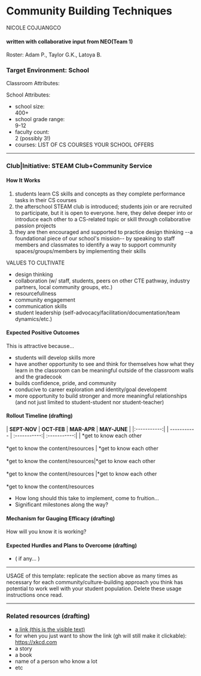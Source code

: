 # Community Building Techniques
NICOLE COJUANGCO
#### written with collaborative input from NEO(Team 1)
Roster: Adam P., Taylor G.K., Latoya B.

### Target Environment: School

Classroom Attributes:
<!---* course: <br>GAME DESIGN+DEVELOPMENT(INTRO TO PROGRAMMING)/PHYSICAL COMPUTING
* grade level:  <br>10th
* prior run count:  <br>2 (partially during remote learing) --->

School Attributes:
* school size:  <br>400+
* school grade range:  <br>9-12
* faculty count:  <br>2 (possibly 3!)
* courses: LIST OF CS COURSES YOUR SCHOOL OFFERS

* * *

### Club|Initiative: STEAM Club+Community Service

#### How It Works

1. students learn CS skills and concepts as they complete performance tasks in their CS courses
2.  the afterschool STEAM club is introduced; students join or are recruited to participate, but it is open to everyone. here, they delve deeper into or introduce each other to a CS-related topic or skill through collaborative passion projects
3.  they are then encouraged and supported to practice design thinking --a foundational piece of our school's mission-- by speaking to staff members and classmates to identify a way to support community spaces/groups/members by implementing their skills  


VALUES TO CULTIVATE
* design thinking
* collaboration (w/ staff, students, peers on other CTE pathway, industry partners, local community groups, etc.)
* resourcefullness
* community engagement
* communication skills
* student leadership (self-advocacy/facilitation/documentation/team dynamics/etc.)


#### Expected Positive Outcomes
This is attractive because...
* students will develop skills more
* have another opportunity to see and think for themselves how what they learn in the classroom can be meaningful outside of the classroom walls and the gradecook
* builds confidence, pride, and community
* conducive to career exploration and identity/goal developemt
* more opportunity to build stronger and more meaningful relationships (and not just limited to student-student nor student-teacher)

#### Rollout Timeline (drafting)
| **SEPT-NOV** | **OCT-FEB** | **MAR-APR** | **MAY-JUNE** | 
|:-----------:| | ----------- |  :-----------:| :-----------:| 
| *get to know each other <br><br>*get to know the content/resources  | *get to know each other <br><br>*get to know the content/resources|*get to know each other <br><br>*get to know the content/resources |*get to know each other <br><br>*get to know the content/resources

* How long should this take to implement, come to fruition...
* Significant milestones along the way?

#### Mechanism for Gauging Efficacy (drafting)
How will you know it is working?

#### Expected Hurdles and Plans to Overcome (drafting)
* ( if any... )

* * *

USAGE of this template: replicate the section above as many times as necessary for each community/culture-building approach you think has potential to work well with your student population. Delete these usage instructions once read.

* * *

### Related resources (drafting)
* [a link (this is the visible text)](https://xkcd.com)
* for when you just want to show the link (gh will still make it clickable): https://xkcd.com
* a story
* a book
* name of a person who know a lot
* etc